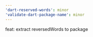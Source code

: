 ```yaml
---
'dart-reserved-words': minor
'validate-dart-package-name': minor
---
```


feat: extract reversedWords to package
